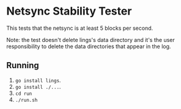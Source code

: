 # Netsync Stability Tester
This tests that the netsync is at least 5 blocks per second.

Note: the test doesn't delete lings's data directory and it's the user
responsibility to delete the data directories that appear in the log.

## Running
 1. `go install lings`.
 2. `go install ./...`.
 3. `cd run`
 4. `./run.sh`
 